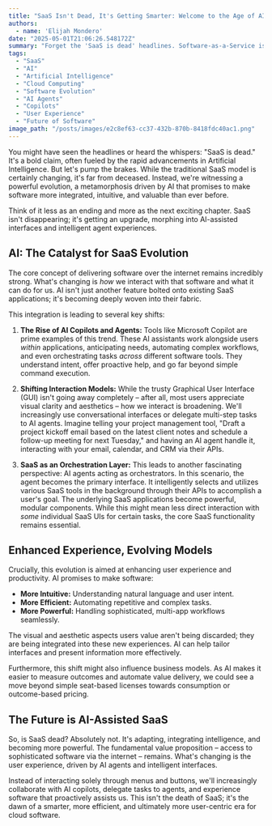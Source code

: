 ```yaml
---
title: "SaaS Isn't Dead, It's Getting Smarter: Welcome to the Age of AI-Enhanced Software"
authors:
  - name: 'Elijah Mondero'
date: "2025-05-01T21:06:26.548172Z"
summary: "Forget the 'SaaS is dead' headlines. Software-as-a-Service is undergoing a massive transformation, powered by AI. Discover how intelligent agents and enhanced interfaces are reshaping the future, making SaaS more powerful and intuitive than ever."
tags:
  - "SaaS"
  - "AI"
  - "Artificial Intelligence"
  - "Cloud Computing"
  - "Software Evolution"
  - "AI Agents"
  - "Copilots"
  - "User Experience"
  - "Future of Software"
image_path: "/posts/images/e2c8ef63-cc37-432b-870b-8418fdc40ac1.png"
---
```


You might have seen the headlines or heard the whispers: "SaaS is dead." It's a bold claim, often fueled by the rapid advancements in Artificial Intelligence. But let's pump the brakes. While the traditional SaaS model is certainly changing, it's far from deceased. Instead, we're witnessing a powerful evolution, a metamorphosis driven by AI that promises to make software more integrated, intuitive, and valuable than ever before.

Think of it less as an ending and more as the next exciting chapter. SaaS isn't disappearing; it's getting an upgrade, morphing into AI-assisted interfaces and intelligent agent experiences.

## AI: The Catalyst for SaaS Evolution

The core concept of delivering software over the internet remains incredibly strong. What's changing is *how* we interact with that software and what it can do for us. AI isn't just another feature bolted onto existing SaaS applications; it's becoming deeply woven into their fabric.

This integration is leading to several key shifts:

1.  **The Rise of AI Copilots and Agents:** Tools like Microsoft Copilot are prime examples of this trend. These AI assistants work alongside users *within* applications, anticipating needs, automating complex workflows, and even orchestrating tasks *across* different software tools. They understand intent, offer proactive help, and go far beyond simple command execution.

2.  **Shifting Interaction Models:** While the trusty Graphical User Interface (GUI) isn't going away completely – after all, most users appreciate visual clarity and aesthetics – how we interact is broadening. We'll increasingly use conversational interfaces or delegate multi-step tasks to AI agents. Imagine telling your project management tool, "Draft a project kickoff email based on the latest client notes and schedule a follow-up meeting for next Tuesday," and having an AI agent handle it, interacting with your email, calendar, and CRM via their APIs.

3.  **SaaS as an Orchestration Layer:** This leads to another fascinating perspective: AI agents acting as orchestrators. In this scenario, the agent becomes the primary interface. It intelligently selects and utilizes various SaaS tools in the background through their APIs to accomplish a user's goal. The underlying SaaS applications become powerful, modular components. While this might mean less direct interaction with *some* individual SaaS UIs for certain tasks, the core SaaS functionality remains essential.

## Enhanced Experience, Evolving Models

Crucially, this evolution is aimed at enhancing user experience and productivity. AI promises to make software:

*   **More Intuitive:** Understanding natural language and user intent.
*   **More Efficient:** Automating repetitive and complex tasks.
*   **More Powerful:** Handling sophisticated, multi-app workflows seamlessly.

The visual and aesthetic aspects users value aren't being discarded; they are being integrated into these new experiences. AI can help tailor interfaces and present information more effectively.

Furthermore, this shift might also influence business models. As AI makes it easier to measure outcomes and automate value delivery, we could see a move beyond simple seat-based licenses towards consumption or outcome-based pricing.

## The Future is AI-Assisted SaaS

So, is SaaS dead? Absolutely not. It's adapting, integrating intelligence, and becoming more powerful. The fundamental value proposition – access to sophisticated software via the internet – remains. What's changing is the user experience, driven by AI agents and intelligent interfaces.

Instead of interacting solely through menus and buttons, we'll increasingly collaborate with AI copilots, delegate tasks to agents, and experience software that proactively assists us. This isn't the death of SaaS; it's the dawn of a smarter, more efficient, and ultimately more user-centric era for cloud software.
